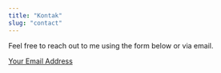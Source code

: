 ```yaml
---
title: "Kontak"
slug: "contact"
---
```


Feel free to reach out to me using the form below or via email.

[Your Email Address](mailto:your.email@example.com)

